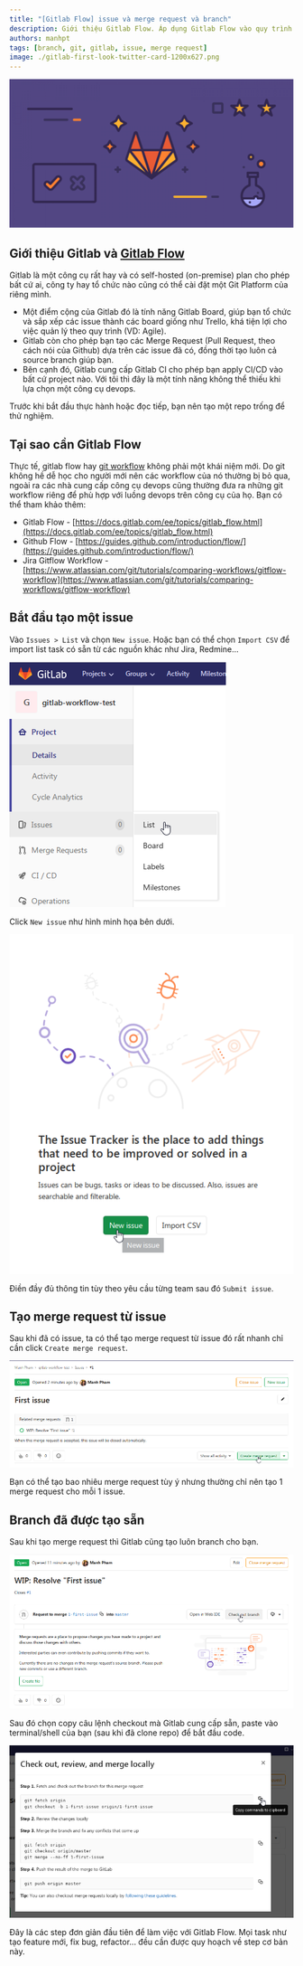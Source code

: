 ```yaml
---
title: "[Gitlab Flow] issue và merge request và branch"
description: Giới thiệu Gitlab Flow. Áp dụng Gitlab Flow vào quy trình phát triển phần mềm. Các bước để tạo issue, merge request và branch tự động.
authors: manhpt
tags: [branch, git, gitlab, issue, merge request]
image: ./gitlab-first-look-twitter-card-1200x627.png
---
```


![](./gitlab-first-look-twitter-card-1200x627.png)

## Giới thiệu Gitlab và [Gitlab Flow](https://docs.gitlab.com/ee/topics/gitlab_flow.html)

Gitlab là một công cụ rất hay và có self-hosted (on-premise) plan cho phép bất cứ ai, công ty hay tổ chức nào cũng có thể cài đặt một Git Platform của riêng mình.

- Một điểm cộng của Gitlab đó là tính năng Gitlab Board, giúp bạn tổ chức và sắp xếp các issue thành các board giống như Trello, khá tiện lợi cho việc quản lý theo quy trình (VD: Agile).
- Gitlab còn cho phép bạn tạo các Merge Request (Pull Request, theo cách nói của Github) dựa trên các issue đã có, đồng thời tạo luôn cả source branch giúp bạn.
- Bên cạnh đó, Gitlab cung cấp Gitlab CI cho phép bạn apply CI/CD vào bất cứ project nào. Với tôi thì đây là một tính năng không thể thiếu khi lựa chọn một công cụ devops.

Trước khi bắt đầu thực hành hoặc đọc tiếp, bạn nên tạo một repo trống để thử nghiệm.

## Tại sao cần Gitlab Flow

Thực tế, gitlab flow hay [git workflow](https://manhpt.com/category/workflow/) không phải một khái niệm mới. Do git không hề dễ học cho người mới nên các workflow của nó thường bị bỏ qua, ngoài ra các nhà cung cấp công cụ devops cũng thường đưa ra những git workflow riêng để phù hợp với luồng devops trên công cụ của họ. Bạn có thể tham khảo thêm:

- Gitlab Flow - [https://docs.gitlab.com/ee/topics/gitlab_flow.html](https://docs.gitlab.com/ee/topics/gitlab_flow.html)
- Github Flow - [https://guides.github.com/introduction/flow/](https://guides.github.com/introduction/flow/)
- Jira Gitflow Workflow - [https://www.atlassian.com/git/tutorials/comparing-workflows/gitflow-workflow](https://www.atlassian.com/git/tutorials/comparing-workflows/gitflow-workflow)

## Bắt đầu tạo một issue

Vào `Issues > List` và chọn `New issue`. Hoặc bạn có thể chọn `Import CSV` để import list task có sẵn từ các nguồn khác như Jira, Redmine...

![](./Screenshot_20190614_152240.png)

Click `New issue` như hình minh họa bên dưới.

![](./Screenshot_20190614_152826_1.png)

Điền đầy đủ thông tin tùy theo yêu cầu từng team sau đó `Submit issue`.

## Tạo merge request từ issue

Sau khi đã có issue, ta có thể tạo merge request từ issue đó rất nhanh chỉ cần click `Create merge request`.

![](./Screenshot_20190614_155540.png)

Bạn có thể tạo bao nhiêu merge request tùy ý nhưng thường chỉ nên tạo 1 merge request cho mỗi 1 issue.

## Branch đã được tạo sẵn

Sau khi tạo merge request thì Gitlab cũng tạo luôn branch cho bạn.

![](./Screenshot_20190614_160524.png)

Sau đó chọn copy câu lệnh checkout mà Gitlab cung cấp sẵn, paste vào terminal/shell của bạn (sau khi đã clone repo) để bắt đầu code.

![](./Screenshot_20190614_161526.png)

Đây là các step đơn giản đầu tiên để làm việc với Gitlab Flow. Mọi task như tạo feature mới, fix bug, refactor... đều cần được quy hoạch về step cơ bản này.
